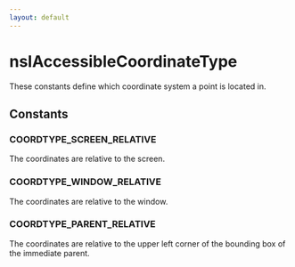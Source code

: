 ```yaml
---
layout: default
---
```


# nsIAccessibleCoordinateType #

These constants define which coordinate system a point is located in.


## Constants ##

### COORDTYPE_SCREEN_RELATIVE ###

The coordinates are relative to the screen.


### COORDTYPE_WINDOW_RELATIVE ###

The coordinates are relative to the window.


### COORDTYPE_PARENT_RELATIVE ###

The coordinates are relative to the upper left corner of the bounding box
of the immediate parent.

